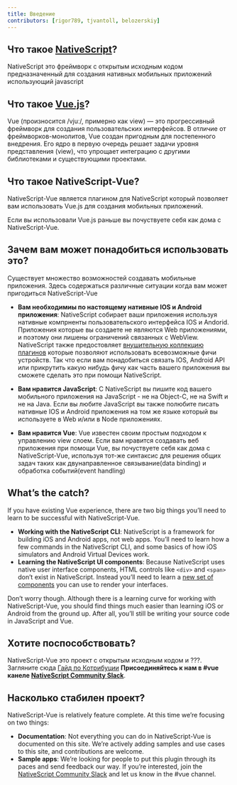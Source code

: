 ```yaml
---
title: Введение
contributors: [rigor789, tjvantoll, belozerskiy]
---
```


## Что такое [NativeScript](https://www.nativescript.org/)?

NativeScript это фреймворк с открытым исходным кодом предназначенный для создания нативных мобильных приложений использующий javascript
<!-- NativeScript is an open source framework for building truly native mobile application using JavaScript.
 -->

## Что такое [Vue.js](https://vuejs.org/)?
Vue (произносится /vjuː/, примерно как view) — это прогрессивный фреймворк для создания пользовательских интерфейсов. В отличие от фреймворков-монолитов, Vue создан пригодным для постепенного внедрения. Его ядро в первую очередь решает задачи уровня представления (view), что упрощает интеграцию с другими библиотеками и существующими проектами.

## Что такое NativeScript-Vue?

NativeScript-Vue является плагином для NativeScript который позволяет вам использовать Vue.js для создания мобильных приложений. 
<!-- NativeScript-Vue is a NativeScript plugin which allows you to use Vue.js to craft your mobile application. -->

Если вы использовали Vue.js раньше вы почуствуете себя как дома с NativeScript-Vue. 
<!-- If you have used Vue.js before you will feel right at home with NativeScript-Vue. -->

## Зачем вам может понадобиться использовать это?

Существует множество возможностей создавать мобильные приложения. Здесь содержаться различные ситуации когда вам может пригодиться NativeScript-Vue 

<!-- There are many options to build mobile apps. Here are some situations where we think NativeScript-Vue is a great fit. -->

<!-- You need a truly native iOS and Android app -->
* **Вам необходимиы по настоящему нативные IOS и Android приложения**: NativeScript собирает ваши приложения используя нативные компрненты пользовательского интерфейса IOS и Andorid. Приложения которые вы создаете не являются Web приложениями, и поэтому они лишены ограничений связанных с WebView. NativeScript также предостовляет [внушительную коллекцию плагинов](http://market.nativescript.org/) которые позволяют использовать всевозможные фичи устройств. Так что если вам понадобиться связать IOS, Android API или прикрутить какую нибудь фичу как часть вашего приложения вы сможете сделать это при помощи NativeScript.  
<!-- builds your apps using native user interface components on iOS and Android. The apps you build are not web based, and therefore are not subject to the limitations inherent in WebView-based application frameworks. NativeScript also provides [an extensive collection of plugins](http://market.nativescript.org/) to tie into native device features. So if you need to tie into an iOS or Android API or feature as part of your app, you can do that with NativeScript. -->
<!-- You like JavaScript -->
* **Вам нравится JavaScript**: С NativeScript вы пишите код вашего мобильного приложения на JavaScript - не на Object-C, не на Swift и не на Java. Если вы любите JavaScript вы также полюбите писать нативные IOS и Android приложения на том же языке который вы используете в Web и/или в Node приложениях.   
<!-- With NativeScript you write your mobile applications in JavaScript — not Objective-C, not Swift, and not Java. If you like JavaScript, you’ll love writing native iOS and Android apps with the same language you use in your Web and/or Node apps. -->
<!-- You like Vue -->
* **Вам нравится Vue**: Vue известен своим простым подходом к управлению view слоем. Если вам нравится создавать веб приложения при помощи Vue, вы почуствуете себя как дома с NativeScript-Vue, используя тот-же синтаксис для решения общих задач таких как двунаправленное связывание(data binding) и обработка событий(event handling)
<!-- Vue is known for its simple approach to the view layer. If you like building web apps with Vue, you’ll be right at home with NativeScript-Vue, as you’ll be using the same syntax for handling common tasks like data binding and event handling. -->

## What’s the catch?

If you have existing Vue experience, there are two big things you’ll need to learn to be successful with NativeScript-Vue.

* **Working with the NativeScript CLI**: NativeScript is a framework for building iOS and Android apps, not web apps. You’ll need to learn how a few commands in the NativeScript CLI, and some basics of how iOS simulators and Android Virtual Devices work.
* **Learning the NativeScript UI components**: Because NativeScript uses native user interface components, HTML controls like `<div>` and `<span>` don’t exist in NativeScript. Instead you’ll need to learn a [new set of components](https://docs.nativescript.org/ui/components) you can use to render your interfaces.

Don’t worry though. Although there is a learning curve for working with NativeScript-Vue, you should find things much easier than learning iOS or Android from the ground up. After all, you’ll still be writing your source code in JavaScript and Vue.

## Хотите поспособствовать?

NativeScript-Vue это проект с открытым исходным кодом и ???.
Загляните сюда [Гайд по Котрибуции](https://github.com/nativescript-vue/nativescript-vue/blob/master/CONTRIBUTING.md)
**Присоединяйтесь к нам в #vue канеле [NativeScript Community Slack](https://developer.telerik.com/wp-login.php?action=slack-invitation)**.

## Насколько стабилен проект?

NativeScript-Vue is relatively feature complete. At this time we’re focusing on two things:

* **Documentation**: Not everything you can do in NativeScript-Vue is documented on this site. We’re actively adding samples and use cases to this site, and contributions are welcome.
* **Sample apps**: We’re looking for people to put this plugin through its paces and send feedback our way. If you’re interested, join the [NativeScript Community Slack](https://developer.telerik.com/wp-login.php?action=slack-invitation) and let us know in the #vue channel.
